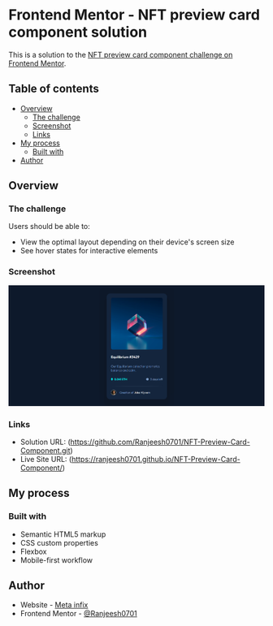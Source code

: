 # Frontend Mentor - NFT preview card component solution

This is a solution to the [NFT preview card component challenge on Frontend Mentor](https://www.frontendmentor.io/challenges/nft-preview-card-component-SbdUL_w0U).

## Table of contents

- [Overview](#overview)
  - [The challenge](#the-challenge)
  - [Screenshot](#screenshot)
  - [Links](#links)
- [My process](#my-process)
  - [Built with](#built-with)
- [Author](#author)

## Overview

### The challenge

Users should be able to:

- View the optimal layout depending on their device's screen size
- See hover states for interactive elements

### Screenshot

![](./screenshot.png)

### Links

- Solution URL: (https://github.com/Ranjeesh0701/NFT-Preview-Card-Component.git)
- Live Site URL: (https://ranjeesh0701.github.io/NFT-Preview-Card-Component/)

## My process

### Built with

- Semantic HTML5 markup
- CSS custom properties
- Flexbox
- Mobile-first workflow

## Author

- Website - [Meta infix](https://metainfix.com)
- Frontend Mentor - [@Ranjeesh0701](https://www.frontendmentor.io/profile/Ranjeesh0701)
